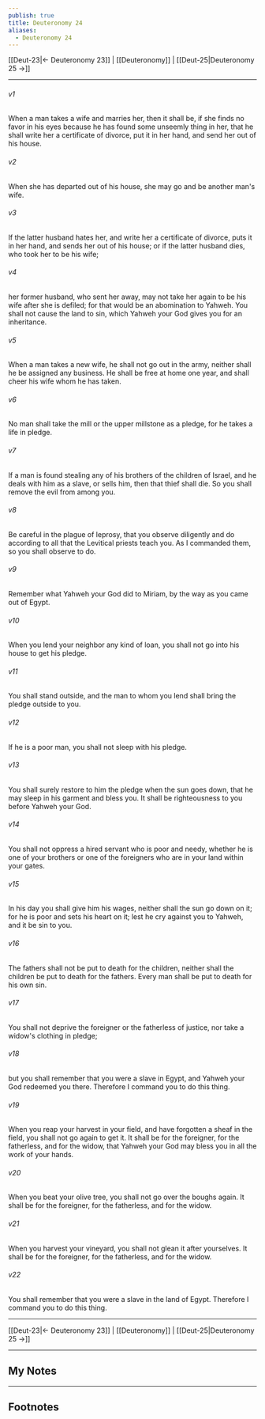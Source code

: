 ```yaml
---
publish: true
title: Deuteronomy 24
aliases:
  - Deuteronomy 24
---
```


[[Deut-23|← Deuteronomy 23]] | [[Deuteronomy]] | [[Deut-25|Deuteronomy 25 →]]
***



###### v1 
When a man takes a wife and marries her, then it shall be, if she finds no favor in his eyes because he has found some unseemly thing in her, that he shall write her a certificate of divorce, put it in her hand, and send her out of his house. 

###### v2 
When she has departed out of his house, she may go and be another man's wife. 

###### v3 
If the latter husband hates her, and write her a certificate of divorce, puts it in her hand, and sends her out of his house; or if the latter husband dies, who took her to be his wife; 

###### v4 
her former husband, who sent her away, may not take her again to be his wife after she is defiled; for that would be an abomination to Yahweh. You shall not cause the land to sin, which Yahweh your God gives you for an inheritance. 

###### v5 
When a man takes a new wife, he shall not go out in the army, neither shall he be assigned any business. He shall be free at home one year, and shall cheer his wife whom he has taken. 

###### v6 
No man shall take the mill or the upper millstone as a pledge, for he takes a life in pledge. 

###### v7 
If a man is found stealing any of his brothers of the children of Israel, and he deals with him as a slave, or sells him, then that thief shall die. So you shall remove the evil from among you. 

###### v8 
Be careful in the plague of leprosy, that you observe diligently and do according to all that the Levitical priests teach you. As I commanded them, so you shall observe to do. 

###### v9 
Remember what Yahweh your God did to Miriam, by the way as you came out of Egypt. 

###### v10 
When you lend your neighbor any kind of loan, you shall not go into his house to get his pledge. 

###### v11 
You shall stand outside, and the man to whom you lend shall bring the pledge outside to you. 

###### v12 
If he is a poor man, you shall not sleep with his pledge. 

###### v13 
You shall surely restore to him the pledge when the sun goes down, that he may sleep in his garment and bless you. It shall be righteousness to you before Yahweh your God. 

###### v14 
You shall not oppress a hired servant who is poor and needy, whether he is one of your brothers or one of the foreigners who are in your land within your gates. 

###### v15 
In his day you shall give him his wages, neither shall the sun go down on it; for he is poor and sets his heart on it; lest he cry against you to Yahweh, and it be sin to you. 

###### v16 
The fathers shall not be put to death for the children, neither shall the children be put to death for the fathers. Every man shall be put to death for his own sin. 

###### v17 
You shall not deprive the foreigner or the fatherless of justice, nor take a widow's clothing in pledge; 

###### v18 
but you shall remember that you were a slave in Egypt, and Yahweh your God redeemed you there. Therefore I command you to do this thing. 

###### v19 
When you reap your harvest in your field, and have forgotten a sheaf in the field, you shall not go again to get it. It shall be for the foreigner, for the fatherless, and for the widow, that Yahweh your God may bless you in all the work of your hands. 

###### v20 
When you beat your olive tree, you shall not go over the boughs again. It shall be for the foreigner, for the fatherless, and for the widow. 

###### v21 
When you harvest your vineyard, you shall not glean it after yourselves. It shall be for the foreigner, for the fatherless, and for the widow. 

###### v22 
You shall remember that you were a slave in the land of Egypt. Therefore I command you to do this thing.

***
[[Deut-23|← Deuteronomy 23]] | [[Deuteronomy]] | [[Deut-25|Deuteronomy 25 →]]

---
## My Notes

---
## Footnotes